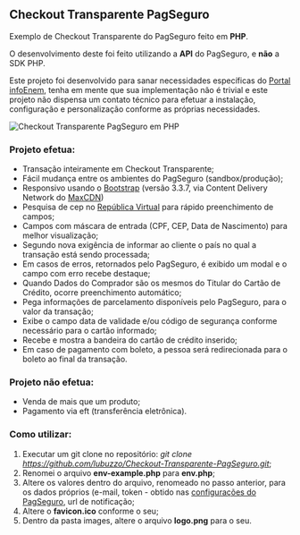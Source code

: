 ## Checkout Transparente PagSeguro ##

Exemplo de Checkout Transparente do PagSeguro feito em **PHP**.

O desenvolvimento deste foi feito utilizando a **API** do PagSeguro, e **não** a SDK PHP.

Este projeto foi desenvolvido para sanar necessidades específicas do [Portal infoEnem](http://www.infoenem.com.br/), tenha em mente que sua implementação não é trivial e este projeto não dispensa um contato técnico para efetuar a instalação, configuração e personalização conforme as próprias necessidades.

![Checkout Transparente PagSeguro em PHP](https://raw.githubusercontent.com/lubuzzo/Checkout-Transparente-PagSeguro/master/screenshot.png "Checkout Transparente PagSeguro em PHP")

### Projeto efetua: ###
 - Transação inteiramente em Checkout Transparente;
 - Fácil mudança entre os ambientes do PagSeguro (sandbox/produção);
 - Responsivo usando o [Bootstrap](http://getbootstrap.com) (versão 3.3.7, via Content Delivery Network do [MaxCDN](https://www.maxcdn.com/))
 - Pesquisa de cep no [República Virtual](http://www.republicavirtual.com.br/) para rápido preenchimento de campos;
 - Campos com máscara de entrada (CPF, CEP, Data de Nascimento) para melhor visualização;
 - Segundo nova exigência de informar ao cliente o país no qual a transação está sendo processada;
 - Em casos de erros, retornados pelo PagSeguro, é exibido um modal e o campo com erro recebe destaque;
 - Quando Dados do Comprador são os mesmos do Titular do Cartão de Crédito, ocorre preenchimento automático;
 - Pega informações de parcelamento disponíveis pelo PagSeguro, para o valor da transação;
 - Exibe o campo data de validade e/ou código de segurança conforme necessário para o cartão informado;
 - Recebe e mostra a bandeira do cartão de crédito inserido;
 - Em caso de pagamento com boleto, a pessoa será redirecionada para o boleto ao final da transação.

### Projeto não efetua: ###
 - Venda de mais que um produto;
 - Pagamento via eft (transferência eletrônica).

### Como utilizar: ###
 1. Executar um git clone no repositório: *git clone https://github.com/lubuzzo/Checkout-Transparente-PagSeguro.git*;
 2. Renomei o arquivo **env-example.php** para **env.php**;
 3. Altere os valores dentro do arquivo, renomeado no passo anterior, para os dados próprios (e-mail, token - obtido nas [configurações do PagSeguro](https://pagseguro.uol.com.br/preferencias/integracoes.jhtml), url de notificação;
 4. Altere o **favicon.ico** conforme o seu;
 5. Dentro da pasta images, altere o arquivo **logo.png** para o seu.
